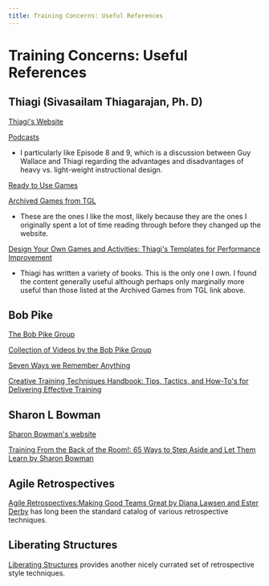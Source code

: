 ```yaml
---
title: Training Concerns: Useful References
---
```


# Training Concerns: Useful References

## Thiagi (Sivasailam Thiagarajan, Ph. D)

[Thiagi's Website](http://thiagi.com)

[Podcasts](http://www.thiagi.com/resources/#/podcasts-1/)
  + I particularly like Episode 8 and 9, which is a discussion between Guy Wallace and Thiagi regarding the advantages and disadvantages of heavy vs. light-weight instructional design.
  
[Ready to Use Games](http://www.thiagi.com/resources/#/games-3/)

[Archived Games from TGL](http://www.thiagi.com/game-list-test)
+ These are the ones I like the most, likely because they are the ones I originally spent a lot of time reading through before they changed up the website.

[Design Your Own Games and Activities: Thiagi's Templates for Performance Improvement](https://www.amazon.com/gp/product/0787964654)
+ Thiagi has written a variety of books. This is the only one I own. I found the content generally useful although perhaps only marginally more useful than those listed at the Archived Games from TGL link above.


## Bob Pike

[The Bob Pike Group](https://www.bobpikegroup.com/)

[Collection of Videos by the Bob Pike Group](https://www.youtube.com/user/theBobPikeGroup/videos)

[Seven Ways we Remember Anything](https://www.bobpikegroup.com/blog/learn-memory-techniques-to-boost-your-learning)

[Creative Training Techniques Handbook: Tips, Tactics, and How-To's for Delivering Effective Training](https://www.amazon.com/gp/product/0874257239)

## Sharon L Bowman

[Sharon Bowman's website](http://bowperson.com/)

[Training From the Back of the Room!: 65 Ways to Step Aside and Let Them Learn by Sharon Bowman](https://www.amazon.com/Training-Back-Room-Aside-Learn/dp/0787996629)


## Agile Retrospectives

[Agile Retrospectives:Making Good Teams Great by Diana Lawsen and Ester Derby](https://www.amazon.com/dp/B00B03SRJW) has long been the standard catalog of various retrospective techniques. 


## Liberating Structures

[Liberating Structures](http://www.liberatingstructures.com/) provides another nicely currated set of retrospective style techniques.
